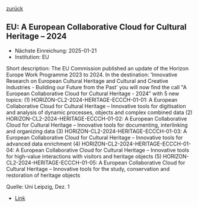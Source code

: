 [zurück](/funding/)

## EU: A European Collaborative Cloud for Cultural Heritage – 2024

* Nächste Einreichung: 2025-01-21
* Institution: EU

Short description: The EU Commission published an update of the Horizon Europe Work Programme 2023 to 2024. In the destination: 'Innovative Research on European Cultural Heritage and Cultural and Creative Industries - Building our Future from the Past' you will now find the call "A European Collaborative Cloud for Cultural Heritage - 2024" with 5 new topics: (1) HORIZON-CL2-2024-HERITAGE-ECCCH-01-01: A European Collaborative Cloud for Cultural Heritage – Innovative tools for digitisation and analysis of dynamic processes, objects and complex combined data
(2) HORIZON-CL2-2024-HERITAGE-ECCCH-01-02: A European Collaborative Cloud for Cultural Heritage – Innovative tools for documenting, interlinking and organizing data
(3) HORIZON-CL2-2024-HERITAGE-ECCCH-01-03: A European Collaborative Cloud for Cultural Heritage – Innovative tools for advanced data enrichment
(4) HORIZON-CL2-2024-HERITAGE-ECCCH-01-04: A European Collaborative Cloud for Cultural Heritage – Innovative tools for high-value interactions with visitors and heritage objects
(5) HORIZON-CL2-2024-HERITAGE-ECCCH-01-05: A European Collaborative Cloud for Cultural Heritage – Innovative tools for the study, conservation and restoration of heritage objects

Quelle: Uni Leipzig, Dez. 1

* [Link](https://ec.europa.eu/info/funding-tenders/opportunities/docs/2021-2027/horizon/wp-call/2023-2024/wp-5-culture-creativity-and-inclusive-society_horizon-2023-2024_en.pdf)